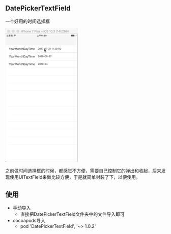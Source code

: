 ## DatePickerTextField

一个好用的时间选择框

![image](https://github.com/JavenZ/DatePickerTextField/blob/master/QQ20170724-113117.gif?raw=true)

之前做时间选择框的时候，都感觉不方便，需要自己控制它的弹出和收起，后来发现使用UITextField来做比较方便，于是就简单封装了下，以便使用。

## 使用
* 手动导入
	* 直接把DatePickerTextField文件夹中的文件导入即可
* cocoapods导入
	* pod 'DatePickerTextField', '~> 1.0.2'


